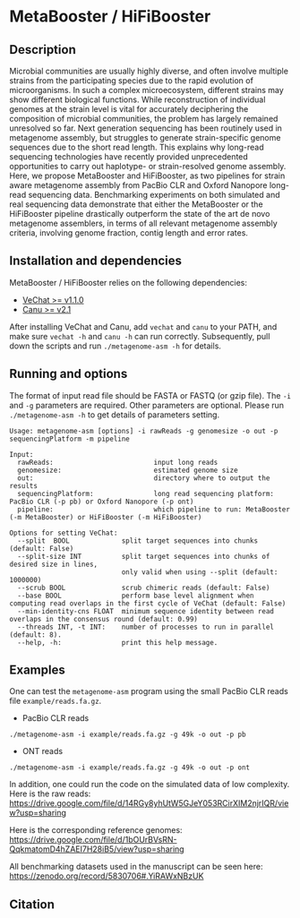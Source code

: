 # MetaBooster / HiFiBooster

## Description
Microbial communities are usually highly diverse, and often involve multiple strains from the participating species due to the rapid evolution of microorganisms. In such a complex microecosystem, different strains may show different biological functions. While reconstruction of individual genomes at the strain level is vital for accurately deciphering the composition of microbial communities, the problem has largely remained unresolved so far. Next generation sequencing has been routinely used in metagenome assembly, but struggles to generate strain-specific genome sequences due to the short read length. This explains why long-read sequencing technologies have recently provided unprecedented opportunities to carry out haplotype- or strain-resolved genome assembly.
Here, we propose MetaBooster and HiFiBooster, as two pipelines for strain aware metagenome assembly from PacBio CLR and Oxford Nanopore long-read sequencing data.
Benchmarking experiments on both simulated and real sequencing data demonstrate that either the MetaBooster or the HiFiBooster pipeline drastically outperform the state of the art de novo metagenome assemblers, in terms of all relevant metagenome assembly criteria, involving genome fraction, contig length and error rates.

## Installation and dependencies
MetaBooster / HiFiBooster relies on the following dependencies:
- [VeChat >= v1.1.0](https://github.com/HaploKit/vechat)
- [Canu >= v2.1](https://github.com/marbl/canu)

After installing VeChat and Canu, add `vechat` and `canu` to your PATH, and make sure `vechat -h` and `canu -h` can run correctly. Subsequently, pull down the scripts and run `./metagenome-asm -h` for details.

## Running and options
The format of input read file should be FASTA or FASTQ (or gzip file). The `-i` and `-g` parameters are required. Other parameters are optional.
Please run `./metagenome-asm -h` to get details of parameters setting.
```
Usage: metagenome-asm [options] -i rawReads -g genomesize -o out -p sequencingPlatform -m pipeline

Input:
  rawReads:                         input long reads
  genomesize:                       estimated genome size
  out:                              directory where to output the results
  sequencingPlatform:               long read sequencing platform: PacBio CLR (-p pb) or Oxford Nanopore (-p ont)
  pipeline:                         which pipeline to run: MetaBooster (-m MetaBooster) or HiFiBooster (-m HiFiBooster)

Options for setting VeChat:
  --split  BOOL             split target sequences into chunks (default: False)
  --split-size INT          split target sequences into chunks of desired size in lines, 
  							only valid when using --split (default: 1000000)
  --scrub BOOL              scrub chimeric reads (default: False)
  --base BOOL               perform base level alignment when computing read overlaps in the first cycle of VeChat (default: False)
  --min-identity-cns FLOAT  minimum sequence identity between read overlaps in the consensus round (default: 0.99)
  --threads INT, -t INT:    number of processes to run in parallel (default: 8).
  --help, -h:               print this help message.
```


## Examples

One can test the `metagenome-asm` program using the small PacBio CLR reads file `example/reads.fa.gz`. 
- PacBio CLR reads
```
./metagenome-asm -i example/reads.fa.gz -g 49k -o out -p pb 
```

- ONT reads
```
./metagenome-asm -i example/reads.fa.gz -g 49k -o out -p ont
```

In addition, one could run the code on the simulated data of low complexity. Here is the raw reads: https://drive.google.com/file/d/14RGy8yhUtW5GJeY053RCirXIM2njrIQR/view?usp=sharing 

Here is the corresponding reference genomes: https://drive.google.com/file/d/1bOUrBVsRN-QqkmatomD4hZAEI7H28iB5/view?usp=sharing

All benchmarking datasets used in the manuscript can be seen here: https://zenodo.org/record/5830706#.YiRAWxNBzUK

## Citation


